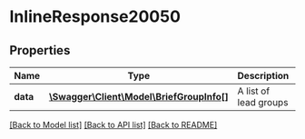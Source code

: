 # InlineResponse20050

## Properties
Name | Type | Description | Notes
------------ | ------------- | ------------- | -------------
**data** | [**\Swagger\Client\Model\BriefGroupInfo[]**](BriefGroupInfo.md) | A list of lead groups | [optional] 

[[Back to Model list]](../../README.md#documentation-for-models) [[Back to API list]](../../README.md#documentation-for-api-endpoints) [[Back to README]](../../README.md)

